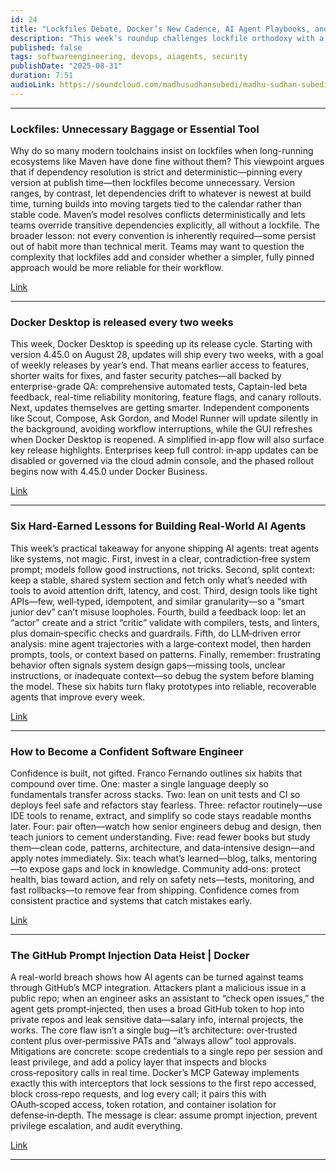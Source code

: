 ```yaml
---
id: 24
title: "Lockfiles Debate, Docker’s New Cadence, AI Agent Playbooks, and Security Wake‑Ups"
description: "This week’s roundup challenges lockfile orthodoxy with a case for fully pinned, deterministic dependency resolution; spotlights Docker Desktop’s shift to a bi‑weekly release rhythm with smarter, silent component updates; and distills six field‑tested principles for building reliable AI agents, from crisp system prompts and lean context to tight tools and actor‑critic feedback loops. It also covers practical career compounding for engineers—tests, refactoring, pairing, deep reading, and teaching—and a must‑read security incident where a GitHub issue prompt‑injects an AI assistant to exfiltrate private data, plus how session‑scoped credentials and protocol‑level interceptors shut the attack down."
published: false
tags: softwareengineering, devops, aiagents, security
publishDate: "2025-08-31"
duration: 7:51
audioLink: https://soundcloud.com/madhusudhansubedi/madhu-sudhan-subedi-tech-weekly-twentyfour-episode
---
```



---

### **Lockfiles: Unnecessary Baggage or Essential Tool**

Why do so many modern toolchains insist on lockfiles when long-running ecosystems like Maven have done fine without them? This viewpoint argues that if dependency resolution is strict and deterministic—pinning every version at publish time—then lockfiles become unnecessary. Version ranges, by contrast, let dependencies drift to whatever is newest at build time, turning builds into moving targets tied to the calendar rather than stable code.
Maven’s model resolves conflicts deterministically and lets teams override transitive dependencies explicitly, all without a lockfile. The broader lesson: not every convention is inherently required—some persist out of habit more than technical merit. Teams may want to question the complexity that lockfiles add and consider whether a simpler, fully pinned approach would be more reliable for their workflow.

[Link](https://tonsky.me/blog/lockfiles/)

---

### **Docker Desktop is released every two weeks**

This week, Docker Desktop is speeding up its release cycle. Starting with version 4.45.0 on August 28, updates will ship every two weeks, with a goal of weekly releases by year’s end. That means earlier access to features, shorter waits for fixes, and faster security patches—all backed by enterprise-grade QA: comprehensive automated tests, Captain-led beta feedback, real-time reliability monitoring, feature flags, and canary rollouts.
Next, updates themselves are getting smarter. Independent components like Scout, Compose, Ask Gordon, and Model Runner will update silently in the background, avoiding workflow interruptions, while the GUI refreshes when Docker Desktop is reopened. A simplified in‑app flow will also surface key release highlights.
Enterprises keep full control: in‑app updates can be disabled or governed via the cloud admin console, and the phased rollout begins now with 4.45.0 under Docker Business.

[Link](https://www.docker.com/ja-jp/blog/docker-desktop-updates-every-two-weeks/)

---

### **Six Hard-Earned Lessons for Building Real-World AI Agents**

This week’s practical takeaway for anyone shipping AI agents: treat agents like systems, not magic. First, invest in a clear, contradiction‑free system prompt; models follow good instructions, not tricks. Second, split context: keep a stable, shared system section and fetch only what’s needed with tools to avoid attention drift, latency, and cost. Third, design tools like tight APIs—few, well‑typed, idempotent, and similar granularity—so a “smart junior dev” can’t misuse loopholes.
Fourth, build a feedback loop: let an “actor” create and a strict “critic” validate with compilers, tests, and linters, plus domain‑specific checks and guardrails. Fifth, do LLM‑driven error analysis: mine agent trajectories with a large‑context model, then harden prompts, tools, or context based on patterns. Finally, remember: frustrating behavior often signals system design gaps—missing tools, unclear instructions, or inadequate context—so debug the system before blaming the model. These six habits turn flaky prototypes into reliable, recoverable agents that improve every week.

[Link](https://www.app.build/blog/six-principles-production-ai-agents)

---

### **How to Become a Confident Software Engineer**

Confidence is built, not gifted. Franco Fernando outlines six habits that compound over time. One: master a single language deeply so fundamentals transfer across stacks. Two: lean on unit tests and CI so deploys feel safe and refactors stay fearless. Three: refactor routinely—use IDE tools to rename, extract, and simplify so code stays readable months later.
Four: pair often—watch how senior engineers debug and design, then teach juniors to cement understanding. Five: read fewer books but study them—clean code, patterns, architecture, and data‑intensive design—and apply notes immediately. Six: teach what’s learned—blog, talks, mentoring—to expose gaps and lock in knowledge.
Community add‑ons: protect health, bias toward action, and rely on safety nets—tests, monitoring, and fast rollbacks—to remove fear from shipping. Confidence comes from consistent practice and systems that catch mistakes early.

[Link](https://newsletter.francofernando.com/p/how-to-become-a-confident-software?ref=dailydev)

---

### **The GitHub Prompt Injection Data Heist | Docker**

A real-world breach shows how AI agents can be turned against teams through GitHub’s MCP integration. Attackers plant a malicious issue in a public repo; when an engineer asks an assistant to “check open issues,” the agent gets prompt‑injected, then uses a broad GitHub token to hop into private repos and leak sensitive data—salary info, internal projects, the works. The core flaw isn’t a single bug—it’s architecture: over‑trusted content plus over‑permissive PATs and “always allow” tool approvals.
Mitigations are concrete: scope credentials to a single repo per session and least privilege, and add a policy layer that inspects and blocks cross‑repository calls in real time. Docker’s MCP Gateway implements exactly this with interceptors that lock sessions to the first repo accessed, block cross‑repo requests, and log every call; it pairs this with OAuth‑scoped access, token rotation, and container isolation for defense‑in‑depth. The message is clear: assume prompt injection, prevent privilege escalation, and audit everything.

[Link](https://www.docker.com/blog/mcp-horror-stories-github-prompt-injection/?utm_source=tldrdevops)

---
